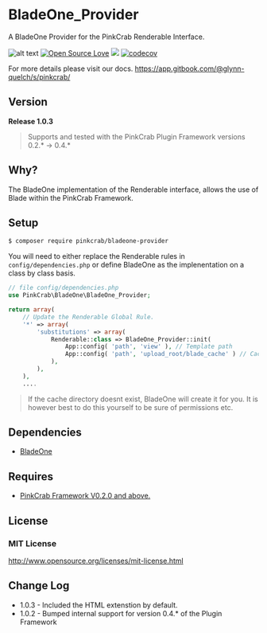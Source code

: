 # BladeOne_Provider
A BladeOne Provider for the PinkCrab Renderable Interface.



![alt text](https://img.shields.io/badge/Current_Version-1.0.3-green.svg?style=flat " ") 
[![Open Source Love](https://badges.frapsoft.com/os/mit/mit.svg?v=102)](https://github.com/ellerbrock/open-source-badge/)
![](https://github.com/Pink-Crab/Loader/workflows/GitHub_CI/badge.svg " ")
[![codecov](https://codecov.io/gh/Pink-Crab/BladeOne_Provider/branch/master/graph/badge.svg)](https://codecov.io/gh/Pink-Crab/BladeOne_Provider)

For more details please visit our docs.
https://app.gitbook.com/@glynn-quelch/s/pinkcrab/


## Version ##
**Release 1.0.3**

> Supports and tested with the PinkCrab Plugin Framework versions 0.2.* -> 0.4.*


## Why? ##
The BladeOne implementation of the Renderable interface, allows the use of Blade within the PinkCrab Framework. 

## Setup ##

````bash 
$ composer require pinkcrab/bladeone-provider
````

You will need to either replace the Renderable rules in ````config/dependencies.php```` or define BladeOne as the implenentation on a class by class basis.

````php
// file config/dependencies.php
use PinkCrab\BladeOne\BladeOne_Provider;

return array(
	// Update the Renderable Global Rule.
	'*' => array(
		'substitutions' => array(
			Renderable::class => BladeOne_Provider::init( 
				App::config( 'path', 'view' ), // Template path
				App::config( 'path', 'upload_root/blade_cache' ) // Cache location
			),
		),
	),
    ....
````
> If the cache directory doesnt exist, BladeOne will create it for you. It is however best to do this yourself to be sure of permissions etc.

## Dependencies ##
* [BladeOne](https://github.com/EFTEC/BladeOne)

## Requires ##
* [PinkCrab Framework V0.2.0 and above.](https://github.com/Pink-Crab/Framework__core)


## License ##

### MIT License ###
http://www.opensource.org/licenses/mit-license.html  

## Change Log ##
* 1.0.3 - Included the HTML extenstion by default.
* 1.0.2 - Bumped internal support for version 0.4.* of the Plugin Framework

